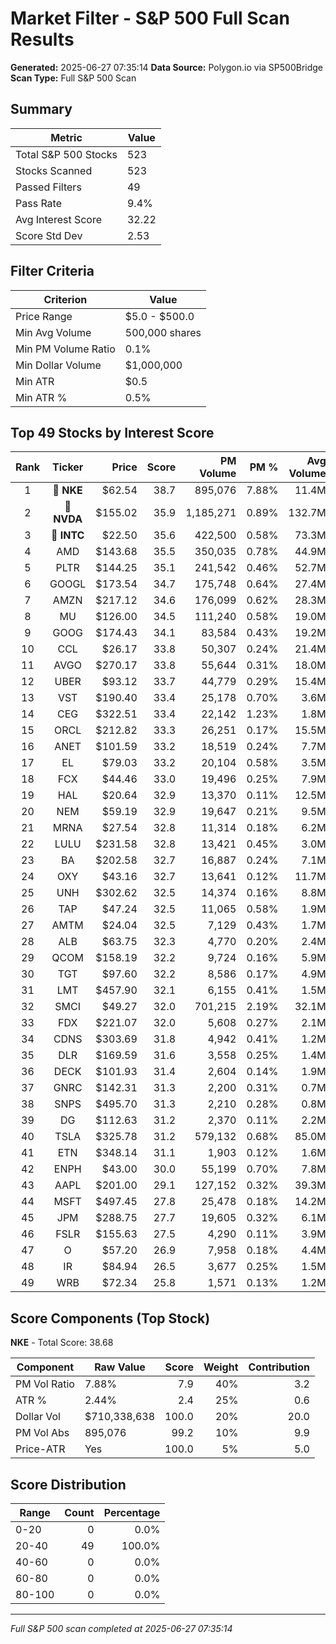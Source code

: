 # Market Filter - S&P 500 Full Scan Results

**Generated:** 2025-06-27 07:35:14
**Data Source:** Polygon.io via SP500Bridge
**Scan Type:** Full S&P 500 Scan

## Summary

| Metric | Value |
|--------|-------|
| Total S&P 500 Stocks | 523 |
| Stocks Scanned | 523 |
| Passed Filters | 49 |
| Pass Rate | 9.4% |
| Avg Interest Score | 32.22 |
| Score Std Dev | 2.53 |

## Filter Criteria

| Criterion | Value |
|-----------|-------|
| Price Range | $5.0 - $500.0 |
| Min Avg Volume | 500,000 shares |
| Min PM Volume Ratio | 0.1% |
| Min Dollar Volume | $1,000,000 |
| Min ATR | $0.5 |
| Min ATR % | 0.5% |

## Top 49 Stocks by Interest Score

| Rank | Ticker | Price | Score | PM Volume | PM % | Avg Volume | ATR | ATR % | $ Volume |
|:----:|:------:|------:|------:|----------:|-----:|-----------:|----:|------:|---------:|
| 1 | 🥇 **NKE** | $62.54 | 38.7 | 895,076 | 7.88% | 11.4M | $1.53 | 2.44% | $710.3M |
| 2 | 🥈 **NVDA** | $155.02 | 35.9 | 1,185,271 | 0.89% | 132.7M | $3.49 | 2.25% | $20563.7M |
| 3 | 🥉 **INTC** | $22.50 | 35.6 | 422,500 | 0.58% | 73.3M | $0.87 | 3.85% | $1648.7M |
| 4 | AMD | $143.68 | 35.5 | 350,035 | 0.78% | 44.9M | $5.32 | 3.71% | $6445.4M |
| 5 | PLTR | $144.25 | 35.1 | 241,542 | 0.46% | 52.7M | $5.68 | 3.94% | $7595.3M |
| 6 | GOOGL | $173.54 | 34.7 | 175,748 | 0.64% | 27.4M | $4.86 | 2.80% | $4754.6M |
| 7 | AMZN | $217.12 | 34.6 | 176,099 | 0.62% | 28.3M | $5.26 | 2.42% | $6136.3M |
| 8 | MU | $126.00 | 34.5 | 111,240 | 0.58% | 19.0M | $4.16 | 3.30% | $2399.9M |
| 9 | GOOG | $174.43 | 34.1 | 83,584 | 0.43% | 19.2M | $5.08 | 2.91% | $3357.6M |
| 10 | CCL | $26.17 | 33.8 | 50,307 | 0.24% | 21.4M | $0.88 | 3.35% | $559.3M |
| 11 | AVGO | $270.17 | 33.8 | 55,644 | 0.31% | 18.0M | $7.94 | 2.94% | $4874.9M |
| 12 | UBER | $93.12 | 33.7 | 44,779 | 0.29% | 15.4M | $2.95 | 3.17% | $1434.0M |
| 13 | VST | $190.40 | 33.4 | 25,178 | 0.70% | 3.6M | $6.08 | 3.19% | $682.6M |
| 14 | CEG | $322.51 | 33.4 | 22,142 | 1.23% | 1.8M | $8.55 | 2.65% | $578.5M |
| 15 | ORCL | $212.82 | 33.3 | 26,251 | 0.17% | 15.5M | $7.61 | 3.58% | $3289.8M |
| 16 | ANET | $101.59 | 33.2 | 18,519 | 0.24% | 7.7M | $4.11 | 4.05% | $784.4M |
| 17 | EL | $79.03 | 33.2 | 20,104 | 0.58% | 3.5M | $2.49 | 3.15% | $275.2M |
| 18 | FCX | $44.46 | 33.0 | 19,496 | 0.25% | 7.9M | $1.35 | 3.03% | $351.9M |
| 19 | HAL | $20.64 | 32.9 | 13,370 | 0.11% | 12.5M | $0.78 | 3.80% | $258.1M |
| 20 | NEM | $59.19 | 32.9 | 19,647 | 0.21% | 9.5M | $1.45 | 2.46% | $560.1M |
| 21 | MRNA | $27.54 | 32.8 | 11,314 | 0.18% | 6.2M | $1.03 | 3.73% | $171.8M |
| 22 | LULU | $231.58 | 32.8 | 13,421 | 0.45% | 3.0M | $6.39 | 2.76% | $687.0M |
| 23 | BA | $202.58 | 32.7 | 16,887 | 0.24% | 7.1M | $4.79 | 2.36% | $1437.2M |
| 24 | OXY | $43.16 | 32.7 | 13,641 | 0.12% | 11.7M | $1.29 | 2.99% | $505.3M |
| 25 | UNH | $302.62 | 32.5 | 14,374 | 0.16% | 8.8M | $6.54 | 2.16% | $2665.0M |
| 26 | TAP | $47.24 | 32.5 | 11,065 | 0.58% | 1.9M | $1.00 | 2.13% | $90.4M |
| 27 | AMTM | $24.04 | 32.5 | 7,129 | 0.43% | 1.7M | $0.86 | 3.59% | $39.9M |
| 28 | ALB | $63.75 | 32.3 | 4,770 | 0.20% | 2.4M | $2.87 | 4.50% | $151.4M |
| 29 | QCOM | $158.19 | 32.2 | 9,724 | 0.16% | 5.9M | $3.42 | 2.16% | $938.7M |
| 30 | TGT | $97.60 | 32.2 | 8,586 | 0.17% | 4.9M | $2.21 | 2.26% | $482.5M |
| 31 | LMT | $457.90 | 32.1 | 6,155 | 0.41% | 1.5M | $12.33 | 2.69% | $687.0M |
| 32 | SMCI | $49.27 | 32.0 | 701,215 | 2.19% | 32.1M | $2.71 | 5.50% | $1579.7M |
| 33 | FDX | $221.07 | 32.0 | 5,608 | 0.27% | 2.1M | $5.32 | 2.41% | $453.3M |
| 34 | CDNS | $303.69 | 31.8 | 4,942 | 0.41% | 1.2M | $6.14 | 2.02% | $369.7M |
| 35 | DLR | $169.59 | 31.6 | 3,558 | 0.25% | 1.4M | $4.10 | 2.42% | $245.7M |
| 36 | DECK | $101.93 | 31.4 | 2,604 | 0.14% | 1.9M | $2.67 | 2.62% | $192.5M |
| 37 | GNRC | $142.31 | 31.3 | 2,200 | 0.31% | 0.7M | $3.61 | 2.54% | $102.0M |
| 38 | SNPS | $495.70 | 31.3 | 2,210 | 0.28% | 0.8M | $12.30 | 2.48% | $390.8M |
| 39 | DG | $112.63 | 31.2 | 2,370 | 0.11% | 2.2M | $2.60 | 2.31% | $250.9M |
| 40 | TSLA | $325.78 | 31.2 | 579,132 | 0.68% | 85.0M | $17.77 | 5.45% | $27702.9M |
| 41 | ETN | $348.14 | 31.1 | 1,903 | 0.12% | 1.6M | $8.18 | 2.35% | $570.6M |
| 42 | ENPH | $43.00 | 30.0 | 55,199 | 0.70% | 7.8M | $3.13 | 7.28% | $337.1M |
| 43 | AAPL | $201.00 | 29.1 | 127,152 | 0.32% | 39.3M | $3.87 | 1.92% | $7907.8M |
| 44 | MSFT | $497.45 | 27.8 | 25,478 | 0.18% | 14.2M | $6.74 | 1.35% | $7085.8M |
| 45 | JPM | $288.75 | 27.7 | 19,605 | 0.32% | 6.1M | $4.75 | 1.64% | $1748.0M |
| 46 | FSLR | $155.63 | 27.5 | 4,290 | 0.11% | 3.9M | $8.75 | 5.63% | $609.2M |
| 47 | O | $57.20 | 26.9 | 7,958 | 0.18% | 4.4M | $0.85 | 1.48% | $253.0M |
| 48 | IR | $84.94 | 26.5 | 3,677 | 0.25% | 1.5M | $1.59 | 1.87% | $126.9M |
| 49 | WRB | $72.34 | 25.8 | 1,571 | 0.13% | 1.2M | $1.26 | 1.74% | $90.0M |

## Score Components (Top Stock)

**NKE** - Total Score: 38.68

| Component | Raw Value | Score | Weight | Contribution |
|-----------|-----------|------:|-------:|-------------:|
| PM Vol Ratio | 7.88% | 7.9 | 40% | 3.2 |
| ATR % | 2.44% | 2.4 | 25% | 0.6 |
| Dollar Vol | $710,338,638 | 100.0 | 20% | 20.0 |
| PM Vol Abs | 895,076 | 99.2 | 10% | 9.9 |
| Price-ATR | Yes | 100.0 | 5% | 5.0 |

## Score Distribution

| Range | Count | Percentage |
|-------|------:|-----------:|
| 0-20 | 0 | 0.0% |
| 20-40 | 49 | 100.0% |
| 40-60 | 0 | 0.0% |
| 60-80 | 0 | 0.0% |
| 80-100 | 0 | 0.0% |

---
*Full S&P 500 scan completed at 2025-06-27 07:35:14*
